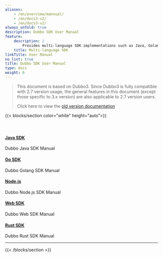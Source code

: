 ```yaml
---
aliases:
    - /en/overview/mannual/
    - /en/docs3-v2/
    - /en/docs3-v2/
always_unfold: true
description: Dubbo SDK User Manual
feature:
    description: |
        Provides multi-language SDK implementations such as Java, Golang, Rust, Node.js, Python, etc., supporting language-agnostic service definitions based on IDL and data encoding based on Protobuf and JSON.
    title: Multi-language SDK
linkTitle: User Manual
no_list: true
title: Dubbo SDK User Manual
type: docs
weight: 6
---
```


> This document is based on Dubbo3. Since Dubbo3 is fully compatible with 2.7 version usage, the general features in this document (except those specific to 3.x version) are also applicable to 2.7 version users.
>
> Click here to view the <a href="/zh-cn/docsv2.7" target="_blank">old version documentation</a>
>


{{< blocks/section color="white" height="auto">}}
<div class="td-content list-page">
    <div class="lead"></div><header class="article-meta">
    </header><div class="row">
    <div class="col-sm col-md-6 mb-4">
        <div class="h-100 card shadow" href="#">
            <div class="card-body">
                <h4 class="card-title">
                    <a  href='{{< relref "./java-sdk" >}}'>Java SDK</a>
                </h4>
                <p>Dubbo Java SDK Manual</p>
            </div>
        </div>
    </div>
    <div class="col-sm col-md-6 mb-4">
        <div class="h-100 card shadow">
            <div class="card-body">
                <h4 class="card-title">
                    <a href='{{< relref "./golang-sdk" >}}'>Go SDK</a>
                </h4>
                <p>Dubbo Golang SDK Manual</p>
            </div>
        </div>
    </div>
    <div class="col-sm col-md-6 mb-4">
        <div class="h-100 card shadow">
            <div class="card-body">
                <h4 class="card-title">
                    <a href='{{< relref "./nodejs-sdk" >}}'>Node.js</a>
                </h4>
                <p>Dubbo Node.js SDK Manual</p>
            </div>
        </div>
    </div>
    <div class="col-sm col-md-6 mb-4">
        <div class="h-100 card shadow">
            <div class="card-body">
                <h4 class="card-title">
                    <a href='{{< relref "./web-sdk" >}}'>Web SDK</a>
                </h4>
                <p>Dubbo Web SDK Manual</p>
            </div>
        </div>
    </div>
    <div class="col-sm col-md-6 mb-4">
        <div class="h-100 card shadow">
            <div class="card-body">
                <h4 class="card-title">
                    <a href='{{< relref "./rust-sdk" >}}'>Rust SDK</a>
                </h4>
                <p>Dubbo Rust SDK Manual</p>
            </div>
        </div>
    </div>
</div>
<hr>
</div>

{{< /blocks/section >}}


